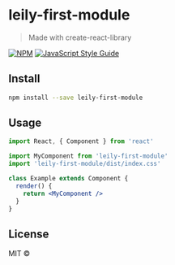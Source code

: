 # leily-first-module

> Made with create-react-library

[![NPM](https://img.shields.io/npm/v/leily-first-module.svg)](https://www.npmjs.com/package/leily-first-module) [![JavaScript Style Guide](https://img.shields.io/badge/code_style-standard-brightgreen.svg)](https://standardjs.com)

## Install

```bash
npm install --save leily-first-module
```

## Usage

```jsx
import React, { Component } from 'react'

import MyComponent from 'leily-first-module'
import 'leily-first-module/dist/index.css'

class Example extends Component {
  render() {
    return <MyComponent />
  }
}
```

## License

MIT © [](https://github.com/)
